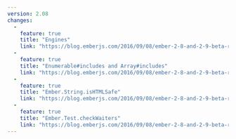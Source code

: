 ```yaml
---
version: 2.08
changes:
  -
    feature: true
    title: "Engines"
    link: "https://blog.emberjs.com/2016/09/08/ember-2-8-and-2-9-beta-released.html"
  -
    feature: true
    title: "Enumerable#includes and Array#includes"
    link: "https://blog.emberjs.com/2016/09/08/ember-2-8-and-2-9-beta-released.html"
  -
    feature: true
    title: "Ember.String.isHTMLSafe"
    link: "https://blog.emberjs.com/2016/09/08/ember-2-8-and-2-9-beta-released.html"
  -
    feature: true
    title: "Ember.Test.checkWaiters"
    link: "https://blog.emberjs.com/2016/09/08/ember-2-8-and-2-9-beta-released.html"
---
```

